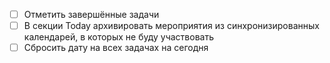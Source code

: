 - [ ] Отметить завершённые задачи
- [ ] В секции Today архивировать мероприятия из синхронизированных календарей, в которых не буду участвовать
- [ ] Сбросить дату на всех задачах на сегодня